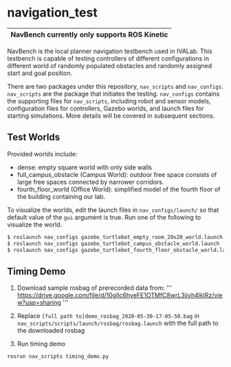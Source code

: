 # navigation_test

| NavBench currently only supports ROS Kinetic |
| --- |


NavBench is the local planner navigation testbench used in IVALab. This testbench is capable of testing controllers of different configurations in different world of randomly populated obstacles and randomly assigned start and goal position. 

There are two packages under this repository, ```nav_scripts``` and ```nav_configs```. ```nav_scripts``` are the package that initiates the testing. ```nav_configs``` contains the supporting files for ```nav_scripts```, including robot and sensor models, configuration files for controllers, Gazebo worlds, and launch files for starting simulations. More details will be covered in subsequent sections. 

## Test Worlds
Provided worlds include:
- dense: empty square world with only side walls
- full_campus_obstacle (Campus World): outdoor free space consists of large free spaces connected by narrower corridors.
- fourth_floor_world (Office World): simplified model of the fourth floor of the building containing our lab. 

To visualize the worlds, edit the launch files in ```nav_configs/launch/``` so that default value of the ```gui``` argument is true. Run one of the following to visualize the world.

```bash
$ roslaunch nav_configs gazebo_turtlebot_empty_room_20x20_world.launch
$ roslaunch nav_configs gazebo_turtlebot_campus_obstacle_world.launch
$ roslaunch nav_configs gazebo_turtlebot_fourth_floor_obstacle_world.launch
```

## Timing Demo
1. Download sample rosbag of prerecorded data from:
'''
https://drive.google.com/file/d/10glIc6hyeFE1OTMfC8wrL3jjvh4lklRz/view?usp=sharing
'''

2. Replace `[full path to]demo_rosbag_2020-05-30-17-05-50.bag` in `nav_scripts/scripts/launch/rosbag/rosbag.launch` with the full path to the downloaded rosbag

3. Run timing demo
```
rosrun nav_scripts timing_demo.py
```

